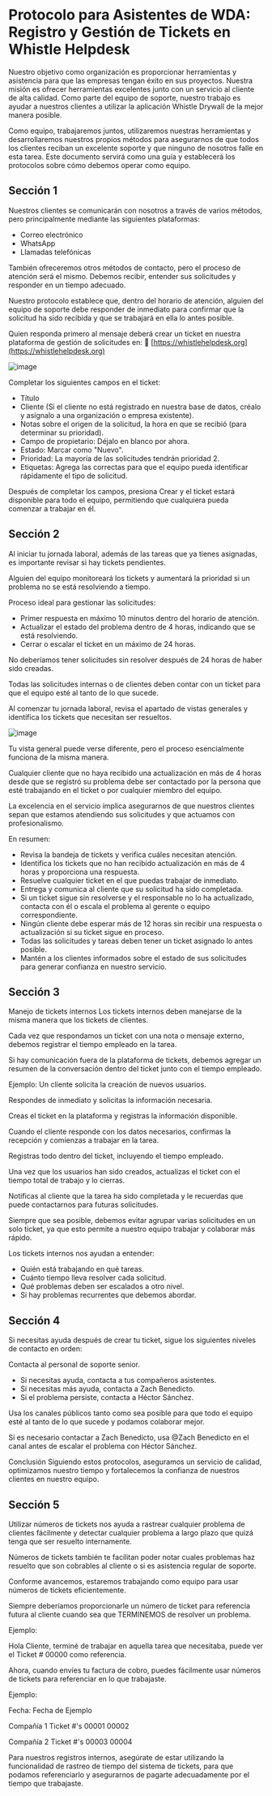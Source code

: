 # Protocolo para Asistentes de WDA: Registro y Gestión de Tickets en Whistle Helpdesk

Nuestro objetivo como organización es proporcionar herramientas y asistencia para que las empresas tengan éxito en sus proyectos. Nuestra misión es ofrecer herramientas excelentes junto con un servicio al cliente de alta calidad. Como parte del equipo de soporte, nuestro trabajo es ayudar a nuestros clientes a utilizar la aplicación Whistle Drywall de la mejor manera posible.

Como equipo, trabajaremos juntos, utilizaremos nuestras herramientas y desarrollaremos nuestros propios métodos para asegurarnos de que todos los clientes reciban un excelente soporte y que ninguno de nosotros falle en esta tarea. Este documento servirá como una guía y establecerá los protocolos sobre cómo debemos operar como equipo.

## Sección 1
Nuestros clientes se comunicarán con nosotros a través de varios métodos, pero principalmente mediante las siguientes plataformas:

- Correo electrónico
- WhatsApp
- Llamadas telefónicas

También ofreceremos otros métodos de contacto, pero el proceso de atención será el mismo.
Debemos recibir, entender sus solicitudes y responder en un tiempo adecuado.

Nuestro protocolo establece que, dentro del horario de atención, alguien del equipo de soporte debe responder de inmediato para confirmar que la solicitud ha sido recibida y que se trabajará en ella lo antes posible.

Quien responda primero al mensaje deberá crear un ticket en nuestra plataforma de gestión de solicitudes en:
🔗 [https://whistlehelpdesk.org](https://whistlehelpdesk.org)

![image](https://github.com/user-attachments/assets/c4b20544-2d9d-4b81-ac08-ef529a61c084)

Completar los siguientes campos en el ticket:

- Título
- Cliente (Si el cliente no está registrado en nuestra base de datos, créalo y asígnalo a una organización o empresa existente).
- Notas sobre el origen de la solicitud, la hora en que se recibió (para determinar su prioridad).
- Campo de propietario: Déjalo en blanco por ahora.
- Estado: Marcar como "Nuevo".
- Prioridad: La mayoría de las solicitudes tendrán prioridad 2.
- Etiquetas: Agrega las correctas para que el equipo pueda identificar rápidamente el tipo de solicitud.

Después de completar los campos, presiona Crear y el ticket estará disponible para todo el equipo, permitiendo que cualquiera pueda comenzar a trabajar en él.

## Sección 2
Al iniciar tu jornada laboral, además de las tareas que ya tienes asignadas, es importante revisar si hay tickets pendientes.

Alguien del equipo monitoreará los tickets y aumentará la prioridad si un problema no se está resolviendo a tiempo.

Proceso ideal para gestionar las solicitudes:

- Primer respuesta en máximo 10 minutos dentro del horario de atención.
- Actualizar el estado del problema dentro de 4 horas, indicando que se está resolviendo.
- Cerrar o escalar el ticket en un máximo de 24 horas.

No deberíamos tener solicitudes sin resolver después de 24 horas de haber sido creadas.

Todas las solicitudes internas o de clientes deben contar con un ticket para que el equipo esté al tanto de lo que sucede.

Al comenzar tu jornada laboral, revisa el apartado de vistas generales y identifica los tickets que necesitan ser resueltos.

![image](https://github.com/user-attachments/assets/066c85af-795b-4d98-abd8-54445f8a7cbf)

Tu vista general puede verse diferente, pero el proceso esencialmente funciona de la misma manera.

Cualquier cliente que no haya recibido una actualización en más de 4 horas desde que se registró su problema debe ser contactado por la persona que esté trabajando en el ticket o por cualquier miembro del equipo.

La excelencia en el servicio implica asegurarnos de que nuestros clientes sepan que estamos atendiendo sus solicitudes y que actuamos con profesionalismo.

En resumen:

- Revisa la bandeja de tickets y verifica cuáles necesitan atención.
- Identifica los tickets que no han recibido actualización en más de 4 horas y proporciona una respuesta.
- Resuelve cualquier ticket en el que puedas trabajar de inmediato.
- Entrega y comunica al cliente que su solicitud ha sido completada.
- Si un ticket sigue sin resolverse y el responsable no lo ha actualizado, contacta con él o escala el problema al gerente o equipo correspondiente.
- Ningún cliente debe esperar más de 12 horas sin recibir una respuesta o actualización si su ticket sigue en proceso.
- Todas las solicitudes y tareas deben tener un ticket asignado lo antes posible.
- Mantén a los clientes informados sobre el estado de sus solicitudes para generar confianza en nuestro servicio.

## Sección 3
Manejo de tickets internos
Los tickets internos deben manejarse de la misma manera que los tickets de clientes.

Cada vez que respondamos un ticket con una nota o mensaje externo, debemos registrar el tiempo empleado en la tarea.

Si hay comunicación fuera de la plataforma de tickets, debemos agregar un resumen de la conversación dentro del ticket junto con el tiempo empleado.

Ejemplo:
Un cliente solicita la creación de nuevos usuarios.

Respondes de inmediato y solicitas la información necesaria.

Creas el ticket en la plataforma y registras la información disponible.

Cuando el cliente responde con los datos necesarios, confirmas la recepción y comienzas a trabajar en la tarea.

Registras todo dentro del ticket, incluyendo el tiempo empleado.

Una vez que los usuarios han sido creados, actualizas el ticket con el tiempo total de trabajo y lo cierras.

Notificas al cliente que la tarea ha sido completada y le recuerdas que puede contactarnos para futuras solicitudes.

Siempre que sea posible, debemos evitar agrupar varias solicitudes en un solo ticket, ya que esto permite a nuestro equipo trabajar y colaborar más rápido.

Los tickets internos nos ayudan a entender:

- Quién está trabajando en qué tareas.
- Cuánto tiempo lleva resolver cada solicitud.
- Qué problemas deben ser escalados a otro nivel.
- Si hay problemas recurrentes que debemos abordar.

## Sección 4
Si necesitas ayuda después de crear tu ticket, sigue los siguientes niveles de contacto en orden:

Contacta al personal de soporte senior.

- Si necesitas ayuda, contacta a tus compañeros asistentes.
- Si necesitas más ayuda, contacta a Zach Benedicto.
- Si el problema persiste, contacta a Héctor Sánchez.

Usa los canales públicos tanto como sea posible para que todo el equipo esté al tanto de lo que sucede y podamos colaborar mejor.

Si es necesario contactar a Zach Benedicto, usa @Zach Benedicto en el canal antes de escalar el problema con Héctor Sánchez.

Conclusión
Siguiendo estos protocolos, aseguramos un servicio de calidad, optimizamos nuestro tiempo y fortalecemos la confianza de nuestros clientes en nuestro equipo.

## Sección 5
Utilizar números de tickets nos ayuda a rastrear cualquier problema de clientes fácilmente y detectar cualquier problema a largo plazo que quizá tenga que ser resuelto internamente.

Números de tickets también te facilitan poder notar cuales problemas haz resuelto que son cobrables al cliente o si es asistencia regular de soporte.

Conforme avancemos, estaremos trabajando como equipo para usar números de tickets eficientemente.

Siempre deberíamos proporcionarle un número de ticket para referencia futura al cliente cuando sea que TERMINEMOS de resolver un problema.

Ejemplo:

Hola Cliente, terminé de trabajar en aquella tarea que necesitaba, puede ver el Ticket # 00000 como referencia.

Ahora, cuando envíes tu factura de cobro, puedes fácilmente usar números de tickets para referenciar en lo que trabajaste.

Ejemplo:

Fecha: Fecha de Ejemplo

Compañía 1
Ticket #'s
00001
00002

Compañía 2
Ticket #'s
00003
00004

Para nuestros registros internos, asegúrate de estar utilizando la funcionalidad de rastreo de tiempo del sistema de tickets, para que podamos referenciarlo y asegurarnos de pagarte adecuadamente por el tiempo que trabajaste.
